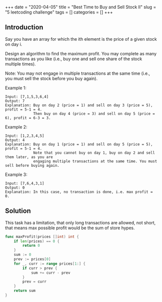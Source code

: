 +++
date = "2020-04-05"
title = "Best Time to Buy and Sell Stock II"
slug = "5 leetcoding challenge"
tags = []
categories = []
+++

## Introduction

Say you have an array for which the ith element is the price of a given stock on day i.

Design an algorithm to find the maximum profit. You may complete as many transactions as you like (i.e., buy one and sell one share of the stock multiple times).

Note: You may not engage in multiple transactions at the same time (i.e., you must sell the stock before you buy again).

Example 1:
```
Input: [7,1,5,3,6,4]
Output: 7
Explanation: Buy on day 2 (price = 1) and sell on day 3 (price = 5), profit = 5-1 = 4.
             Then buy on day 4 (price = 3) and sell on day 5 (price = 6), profit = 6-3 = 3.
```

Example 2:
```
Input: [1,2,3,4,5]
Output: 4
Explanation: Buy on day 1 (price = 1) and sell on day 5 (price = 5), profit = 5-1 = 4.
             Note that you cannot buy on day 1, buy on day 2 and sell them later, as you are
             engaging multiple transactions at the same time. You must sell before buying again.
```

Example 3:
```
Input: [7,6,4,3,1]
Output: 0
Explanation: In this case, no transaction is done, i.e. max profit = 0.
```

## Solution

This task has a limitation, that only long transactions are allowed, not short, that means max possible profit would be the sum of store hypes.

``` go
func maxProfit(prices []int) int {
    if len(prices) == 0 {
        return 0
    }
    sum := 0
    prev := prices[0]
    for _, curr := range prices[1:] {
        if curr > prev {
            sum += curr - prev
        }
        prev = curr
    }
    return sum
}
```  
